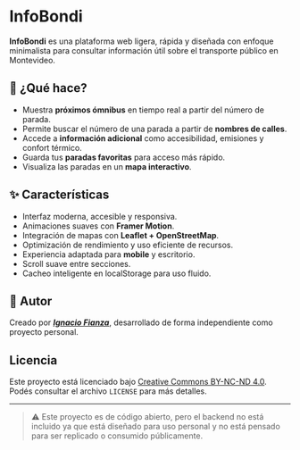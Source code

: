 # InfoBondi

**InfoBondi** es una plataforma web ligera, rápida y diseñada con enfoque minimalista para consultar información útil sobre el transporte público en Montevideo.

## 🧠 ¿Qué hace?

- Muestra **próximos ómnibus** en tiempo real a partir del número de parada.
- Permite buscar el número de una parada a partir de **nombres de calles**.
- Accede a **información adicional** como accesibilidad, emisiones y confort térmico.
- Guarda tus **paradas favoritas** para acceso más rápido.
- Visualiza las paradas en un **mapa interactivo**.

## ✨ Características

- Interfaz moderna, accesible y responsiva.
- Animaciones suaves con **Framer Motion**.
- Integración de mapas con **Leaflet + OpenStreetMap**.
- Optimización de rendimiento y uso eficiente de recursos.
- Experiencia adaptada para **mobile** y escritorio.
- Scroll suave entre secciones.
- Cacheo inteligente en localStorage para uso fluido.

## 👤 Autor

Creado por [_**Ignacio Fianza**_](https://ignaciofianza.com), desarrollado de forma independiente como proyecto personal.

## Licencia

Este proyecto está licenciado bajo [Creative Commons BY-NC-ND 4.0](https://creativecommons.org/licenses/by-nc-nd/4.0/).  
Podés consultar el archivo `LICENSE` para más detalles.

---

> ⚠️ Este proyecto es de código abierto, pero el backend no está incluido ya que está diseñado para uso personal y no está pensado para ser replicado o consumido públicamente.
